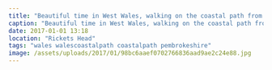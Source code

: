 ```yaml
---
title: "Beautiful time in West Wales, walking on the coastal path from Nolton Haven to Newgale beach. Great place for a morning dog walk."
caption: "Beautiful time in West Wales, walking on the coastal path from Nolton Haven to Newgale beach. Great place for a morning dog walk."
date: 2017-01-01 13:18
location: "Rickets Head"
tags: "wales walescoastalpath coastalpath pembrokeshire"
image: /assets/uploads/2017/01/98bc6aaef0702766836aad9ae2c24e88.jpg
---
```

